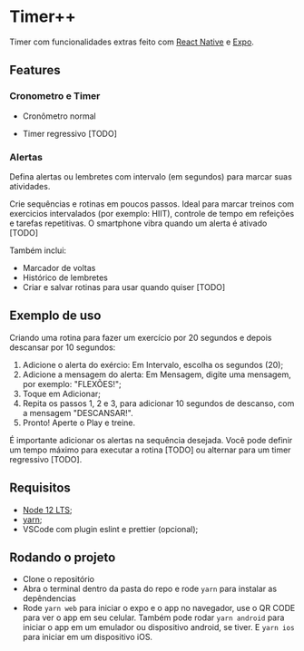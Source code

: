 # Timer++

Timer com funcionalidades extras feito com [React Native](https://reactnative.dev/) e [Expo](https://expo.io/).

## Features

### Cronometro e Timer

- Cronômetro normal

- Timer regressivo [TODO]

### Alertas

Defina alertas ou lembretes com intervalo (em segundos) para marcar suas atividades.

Crie sequências e rotinas em poucos passos. Ideal para marcar treinos com exercicios intervalados (por exemplo: HIIT), controle de tempo em refeições e tarefas repetitivas. O smartphone vibra quando um alerta é ativado [TODO]

Também inclui:

- Marcador de voltas
- Histórico de lembretes
- Criar e salvar rotinas para usar quando quiser [TODO]

## Exemplo de uso

Criando uma rotina para fazer um exercício por 20 segundos e depois descansar por 10 segundos:

1. Adicione o alerta do exércio: Em Intervalo, escolha os segundos (20);
2. Adicione a mensagem do alerta: Em Mensagem, digite uma mensagem, por exemplo: "FLEXÕES!";
3. Toque em Adicionar;
4. Repita os passos 1, 2 e 3, para adicionar 10 segundos de descanso, com a mensagem "DESCANSAR!".
5. Pronto! Aperte o Play e treine.

É importante adicionar os alertas na sequência desejada. Você pode definir um tempo máximo para executar a rotina [TODO] ou alternar para um timer regressivo [TODO].

## Requisitos

- [Node 12 LTS](https://nodejs.org/en/);
- [yarn](https://classic.yarnpkg.com/en/);
- VSCode com plugin eslint e prettier (opcional);

## Rodando o projeto

- Clone o repositório
- Abra o terminal dentro da pasta do repo e rode `yarn` para instalar as depêndencias
- Rode `yarn web` para iniciar o expo e o app no navegador, use o QR CODE para ver o app em seu celular. Também pode rodar `yarn android` para iniciar o app em um emulador ou dispositivo android, se tiver. E `yarn ios` para iniciar em um dispositivo iOS.
